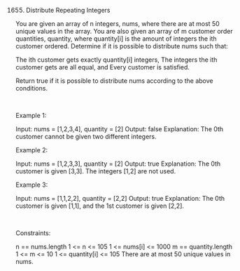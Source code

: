 1655. Distribute Repeating Integers

You are given an array of n integers, nums, where there are at most 50 unique values in the array. You are also given an array of m customer order quantities, quantity, where quantity[i] is the amount of integers the ith customer ordered. Determine if it is possible to distribute nums such that:

The ith customer gets exactly quantity[i] integers,
The integers the ith customer gets are all equal, and
Every customer is satisfied.

Return true if it is possible to distribute nums according to the above conditions.

 

Example 1:

Input: nums = [1,2,3,4], quantity = [2]
Output: false
Explanation: The 0th customer cannot be given two different integers.


Example 2:

Input: nums = [1,2,3,3], quantity = [2]
Output: true
Explanation: The 0th customer is given [3,3]. The integers [1,2] are not used.


Example 3:

Input: nums = [1,1,2,2], quantity = [2,2]
Output: true
Explanation: The 0th customer is given [1,1], and the 1st customer is given [2,2].


 

Constraints:

n == nums.length
1 <= n <= 105
1 <= nums[i] <= 1000
m == quantity.length
1 <= m <= 10
1 <= quantity[i] <= 105
There are at most 50 unique values in nums.